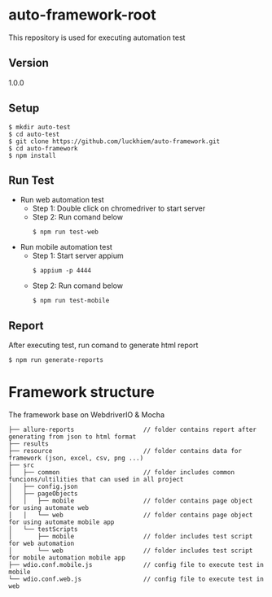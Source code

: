 # auto-framework-root
This repository is used for executing automation test

## Version
1.0.0

## Setup
```
$ mkdir auto-test
$ cd auto-test
$ git clone https://github.com/luckhiem/auto-framework.git
$ cd auto-framework
$ npm install
```
## Run Test
* Run web automation test
  * Step 1: Double click on chromedriver to start server
  * Step 2: Run comand below 
    ```
    $ npm run test-web
    ```
* Run mobile automation test
  * Step 1: Start server appium
    ```
    $ appium -p 4444
    ```
  * Step 2: Run comand below 
    ```
    $ npm run test-mobile
    ```
## Report
After executing test, run comand to generate html report
```
$ npm run generate-reports
``` 
# Framework structure
The framework base on WebdriverIO & Mocha
```
├── allure-reports                   // folder contains report after generating from json to html format
├── results
├── resource                         // folder contains data for framework (json, excel, csv, png ...)        
├── src
│   ├── common                       // folder includes common funcions/ultilities that can used in all project
│   ├── config.json
│   ├── pageObjects
│   │   ├── mobile                   // folder contains page object for using automate web
│   │   └── web                      // folder contains page object for using automate mobile app
│   └── testScripts 
│       ├── mobile                   // folder includes test script for web automation
│       └── web                      // folder includes test script for mobile automation mobile app
├── wdio.conf.mobile.js              // config file to execute test in mobile
└── wdio.conf.web.js                 // config file to execute test in web
```

